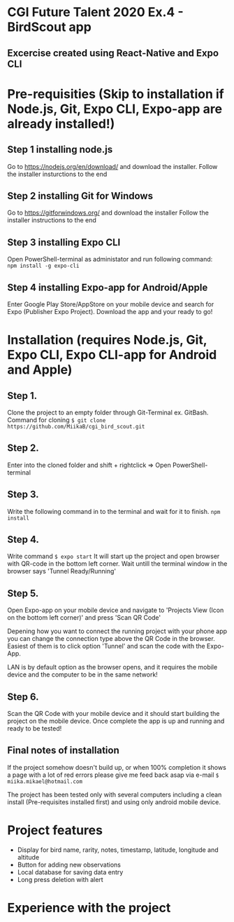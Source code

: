 # CGI Future Talent 2020 Ex.4 - BirdScout app

## Excercise created using React-Native and Expo CLI

# Pre-requisities (Skip to installation if Node.js, Git, Expo CLI, Expo-app are already installed!)

## Step 1 installing node.js
Go to https://nodejs.org/en/download/ and download the installer. Follow the installer insturctions to the end

## Step 2 installing Git for Windows
Go to https://gitforwindows.org/ and download the installer
Follow the installer instructions to the end

## Step 3 installing Expo CLI
Open PowerShell-terminal as administator and run following command:
<br/>` npm install -g expo-cli ` 

## Step 4 installing Expo-app for Android/Apple
Enter Google Play Store/AppStore on your mobile device and search for Expo (Publisher Expo Project). Download the app and your ready to go!

# Installation (requires Node.js, Git, Expo CLI, Expo CLI-app for Android and Apple)

## Step 1.
Clone the project to an empty folder through Git-Terminal ex. GitBash. Command for cloning `$ git clone https://github.com/MiikaB/cgi_bird_scout.git`

## Step 2.
Enter into the cloned folder and shift + rightclick => Open PowerShell-terminal

## Step 3.
Write the following command in to the terminal and wait for it to finish. ` npm install `

## Step 4.
Write command `$ expo start` It will start up the project and open browser with QR-code in the bottom left corner. Wait untill the terminal window in the browser says 'Tunnel Ready/Running'

## Step 5.
Open Expo-app on your mobile device and navigate to 'Projects View (Icon on the bottom left corner)' and press 'Scan QR Code'

Depening how you want to connect the running project with your phone app you can change the connection type above the QR Code in the browser. Easiest of them is to click option 'Tunnel' and scan the code with the Expo-App.

LAN is by default option as the browser opens, and it requires the mobile device and the computer to be in the same network!

## Step 6.
Scan the QR Code with your mobile device and it should start building the project on the mobile device. Once complete the app is up and running and ready to be tested!

## Final notes of installation
If the project somehow doesn't build up, or when 100% completion it shows a page with a lot of red errors please give me feed back asap via e-mail `$ miika.mikael@hotmail.com`

The project has been tested only with several computers including a clean install (Pre-requisites installed first) and using only android mobile device.

# Project features
- Display for bird name, rarity, notes, timestamp, latitude, longitude and altitude
- Button for adding new observations
- Local database for saving data entry
- Long press deletion with alert

# Experience with the project
